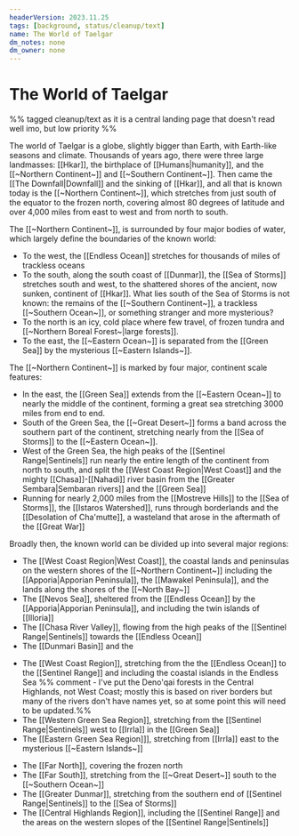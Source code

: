 ```yaml
---
headerVersion: 2023.11.25
tags: [background, status/cleanup/text]
name: The World of Taelgar
dm_notes: none
dm_owner: none
---
```

# The World of Taelgar

%% tagged cleanup/text as it is a central landing page that doesn't read well imo, but low priority %%

The world of Taelgar is a globe, slightly bigger than Earth, with Earth-like seasons and climate. Thousands of years ago, there were three large landmasses: [[Hkar]], the birthplace of [[Humans|humanity]], and the [[~Northern Continent~]] and [[~Southern Continent~]]. Then came the [[The Downfall|Downfall]] and the sinking of [[Hkar]], and all that is known today is the [[~Northern Continent~]], which stretches from just south of the equator to the frozen north, covering almost 80 degrees of latitude and over 4,000 miles from east to west and from north to south. 

The [[~Northern Continent~]], is surrounded by four major bodies of water, which largely define the boundaries of the known world:
* To the west, the [[Endless Ocean]] stretches for thousands of miles of trackless oceans
* To the south, along the south coast of [[Dunmar]], the [[Sea of Storms]] stretches south and west, to the shattered shores of the ancient, now sunken, continent of [[Hkar]]. What lies south of the Sea of Storms is not known: the remains of the [[~Southern Continent~]], a trackless [[~Southern Ocean~]], or something stranger and more mysterious? 
* To the north is an icy, cold place where few travel, of frozen tundra and [[~Northern Boreal Forest~|large forests]]. 
* To the east, the [[~Eastern Ocean~]] is separated from the [[Green Sea]] by the mysterious [[~Eastern Islands~]]. 

The [[~Northern Continent~]] is marked by four major, continent scale features:
* In the east, the [[Green Sea]] extends from the [[~Eastern Ocean~]] to nearly the middle of the continent, forming a great sea stretching 3000 miles from end to end. 
* South of the Green Sea, the [[~Great Desert~]] forms a band across the southern part of the continent, stretching nearly from the [[Sea of Storms]] to the [[~Eastern Ocean~]]. 
* West of the Green Sea, the high peaks of the [[Sentinel Range|Sentinels]] run nearly the entire length of the continent from north to south, and split the [[West Coast Region|West Coast]] and the mighty [[Chasa]]-[[Nahadi]] river basin from the [[Greater Sembara|Sembaran rivers]] and the  [[Green Sea]]
* Running for nearly 2,000 miles from the [[Mostreve Hills]] to the [[Sea of Storms]], the [[Istaros Watershed]], runs through borderlands and the [[Desolation of Cha'mutte]], a wasteland that arose in the aftermath of the [[Great War]]

Broadly then, the known world can be divided up into several major regions:

* The [[West Coast Region|West Coast]], the coastal lands and peninsulas on the western shores of the [[~Northern Continent~]] including the [[Apporia|Apporian Peninsula]], the [[Mawakel Peninsula]], and the lands along the shores of the [[~North Bay~]]
* The [[Nevos Sea]], sheltered from the [[Endless Ocean]] by the [[Apporia|Apporian Peninsula]], and including the twin islands of [[Illoria]]
* The [[Chasa River Valley]], flowing from the high peaks of the [[Sentinel Range|Sentinels]] towards the [[Endless Ocean]]
* The [[Dunmari Basin]] and the 

- The [[West Coast Region]], stretching from the the [[Endless Ocean]] to the [[Sentinel Range]] and including the coastal islands in the Endless Sea
%% comment - I've put the Deno'qai forests in the Central Highlands, not West Coast; mostly this is based on river borders but many of the rivers don't have names yet, so at some point this will need to be updated.%%
- The [[Western Green Sea Region]], stretching from the [[Sentinel Range|Sentinels]] west to [[Irrla]] in the [[Green Sea]]
- The [[Eastern Green Sea Region]]], stretching from [[Irrla]] east to the mysterious [[~Eastern Islands~]]
* The [[Far North]], covering the frozen north 
* The [[Far South]], stretching from the [[~Great Desert~]] south to the [[~Southern Ocean~]]
* The [[Greater Dunmar]], stretching from the southern end of [[Sentinel Range|Sentinels]] to the [[Sea of Storms]]
* The [[Central Highlands Region]], including the [[Sentinel Range]] and the areas on the western slopes of the [[Sentinel Range|Sentinels]] 
